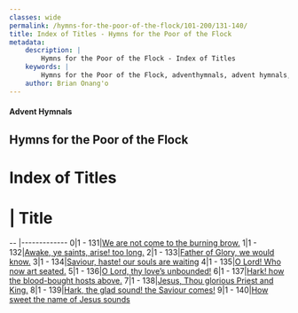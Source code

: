 ```yaml
---
classes: wide
permalink: /hymns-for-the-poor-of-the-flock/101-200/131-140/
title: Index of Titles - Hymns for the Poor of the Flock
metadata:
    description: |
        Hymns for the Poor of the Flock - Index of Titles
    keywords: |
        Hymns for the Poor of the Flock, adventhymnals, advent hymnals, index
    author: Brian Onang'o
---
```


#### Advent Hymnals

## Hymns for the Poor of the Flock

# Index of Titles
# | Title                        
-- |-------------
0|1 - 131|[We are not come to the burning brow.](/101-200/131-140/01.We-are-not-come-to-the-burning-brow)
1|1 - 132|[Awake, ye saints, arise! too long.](/101-200/131-140/02.Awake,-ye-saints,-arise!-too-long)
2|1 - 133|[Father of Glory, we would know.](/101-200/131-140/03.Father-of-Glory,-we-would-know)
3|1 - 134|[Saviour, haste! our souls are waiting](/101-200/131-140/04.Saviour,-haste!-our-souls-are-waiting)
4|1 - 135|[O Lord! Who now art seated.](/101-200/131-140/05.O-Lord!-Who-now-art-seated)
5|1 - 136|[O Lord, thy love’s unbounded!](/101-200/131-140/06.O-Lord,-thy-love’s-unbounded!)
6|1 - 137|[Hark! how the blood-bought hosts above.](/101-200/131-140/07.Hark!-how-the-blood-bought-hosts-above)
7|1 - 138|[Jesus, Thou glorious Priest and King.](/101-200/131-140/08.Jesus,-Thou-glorious-Priest-and-King)
8|1 - 139|[Hark, the glad sound! the Saviour comes!](/101-200/131-140/09.Hark,-the-glad-sound!-the-Saviour-comes!)
9|1 - 140|[How sweet the name of Jesus sounds](/101-200/131-140/10.How-sweet-the-name-of-Jesus-sounds)